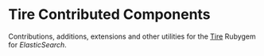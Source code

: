 Tire Contributed Components
================================

Contributions, additions, extensions and other utilities for the [Tire](http://karmi.github.com/tire/)
Rubygem for _ElasticSearch_.
